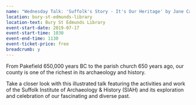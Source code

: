 ```yaml
---
name: "Wednesday Talk: 'Suffolk's Story - It's Our Heritage' by Jane Carr"
location: bury-st-edmunds-library
location-text: Bury St Edmunds Library
event-start-date: 2019-07-17
event-start-time: 1030
event-end-time: 1130
event-ticket-price: free
breadcrumb: y
---
```


From Pakefield 650,000 years BC to the parish church 650 years ago, our county is one of the richest in its archaeology and history.

Take a closer look with this illustrated talk featuring the activities and work of the Suffolk Institute of Archaeology & History (SIAH) and its exploration and celebration of our fascinating and diverse past.
